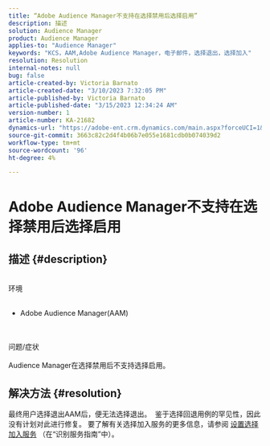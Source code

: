```yaml
---
title: “Adobe Audience Manager不支持在选择禁用后选择启用”
description: 描述
solution: Audience Manager
product: Audience Manager
applies-to: "Audience Manager"
keywords: "KCS，AAM,Adobe Audience Manager，电子邮件，选择退出，选择加入"
resolution: Resolution
internal-notes: null
bug: false
article-created-by: Victoria Barnato
article-created-date: "3/10/2023 7:32:05 PM"
article-published-by: Victoria Barnato
article-published-date: "3/15/2023 12:34:24 AM"
version-number: 1
article-number: KA-21682
dynamics-url: "https://adobe-ent.crm.dynamics.com/main.aspx?forceUCI=1&pagetype=entityrecord&etn=knowledgearticle&id=98eb3a3a-7abf-ed11-83ff-6045bd006b3d"
source-git-commit: 3663c82c2d4f4b06b7e055e1681cdb0b074039d2
workflow-type: tm+mt
source-wordcount: '96'
ht-degree: 4%

---
```


# Adobe Audience Manager不支持在选择禁用后选择启用

## 描述 {#description}

<br>环境<br><br>
- Adobe Audience Manager(AAM)

<br><br>问题/症状<br><br>
Audience Manager在选择禁用后不支持选择启用。


## 解决方法 {#resolution}


最终用户选择退出AAM后，便无法选择退出。  鉴于选择回退用例的罕见性，因此没有计划对此进行修复。 要了解有关选择加入服务的更多信息，请参阅 [设置选择加入服务](https://experienceleague.adobe.com/docs/id-service/using/implementation/opt-in-service/getting-started.html) （在“识别服务指南”中）。
